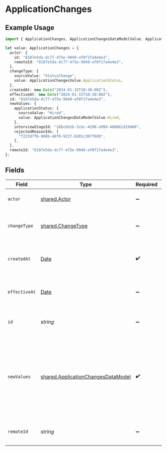 # ApplicationChanges

## Example Usage

```typescript
import { ApplicationChanges, ApplicationChangesDataModelValue, ApplicationChangesValue } from "@stackone/stackone-client-ts/sdk/models/shared";

let value: ApplicationChanges = {
  actor: {
    id: "8187e5da-dc77-475e-9949-af0f1fa4e4e3",
    remoteId: "8187e5da-dc77-475e-9949-af0f1fa4e4e3",
  },
  changeType: {
    sourceValue: "StatusChange",
    value: ApplicationChangesValue.ApplicationStatus,
  },
  createdAt: new Date("2024-01-15T10:30:00Z"),
  effectiveAt: new Date("2024-01-15T10:30:00Z"),
  id: "8187e5da-dc77-475e-9949-af0f1fa4e4e3",
  newValues: {
    applicationStatus: {
      sourceValue: "Hired",
      value: ApplicationChangesDataModelValue.Hired,
    },
    interviewStageId: "18bcbb1b-3cbc-4198-a999-460861d19480",
    rejectedReasonIds: [
      "f223d7f6-908b-48f0-9237-b201c307f609",
    ],
  },
  remoteId: "8187e5da-dc77-475e-9949-af0f1fa4e4e3",
};
```

## Fields

| Field                                                                                                                        | Type                                                                                                                         | Required                                                                                                                     | Description                                                                                                                  | Example                                                                                                                      |
| ---------------------------------------------------------------------------------------------------------------------------- | ---------------------------------------------------------------------------------------------------------------------------- | ---------------------------------------------------------------------------------------------------------------------------- | ---------------------------------------------------------------------------------------------------------------------------- | ---------------------------------------------------------------------------------------------------------------------------- |
| `actor`                                                                                                                      | [shared.Actor](../../../sdk/models/shared/actor.md)                                                                          | :heavy_minus_sign:                                                                                                           | The actor who made the change                                                                                                |                                                                                                                              |
| `changeType`                                                                                                                 | [shared.ChangeType](../../../sdk/models/shared/changetype.md)                                                                | :heavy_minus_sign:                                                                                                           | The type of change that occurred to the application                                                                          |                                                                                                                              |
| `createdAt`                                                                                                                  | [Date](https://developer.mozilla.org/en-US/docs/Web/JavaScript/Reference/Global_Objects/Date)                                | :heavy_check_mark:                                                                                                           | Timestamp when the change was created                                                                                        | 2024-01-15T10:30:00Z                                                                                                         |
| `effectiveAt`                                                                                                                | [Date](https://developer.mozilla.org/en-US/docs/Web/JavaScript/Reference/Global_Objects/Date)                                | :heavy_minus_sign:                                                                                                           | Timestamp when the change became effective                                                                                   | 2024-01-15T10:30:00Z                                                                                                         |
| `id`                                                                                                                         | *string*                                                                                                                     | :heavy_minus_sign:                                                                                                           | Unique identifier                                                                                                            | 8187e5da-dc77-475e-9949-af0f1fa4e4e3                                                                                         |
| `newValues`                                                                                                                  | [shared.ApplicationChangesDataModel](../../../sdk/models/shared/applicationchangesdatamodel.md)                              | :heavy_check_mark:                                                                                                           | The new values for changed application properties. Only includes fields that commonly change over the application lifecycle. |                                                                                                                              |
| `remoteId`                                                                                                                   | *string*                                                                                                                     | :heavy_minus_sign:                                                                                                           | Provider's unique identifier                                                                                                 | 8187e5da-dc77-475e-9949-af0f1fa4e4e3                                                                                         |